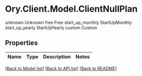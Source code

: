 # Ory.Client.Model.ClientNullPlan
 unknown Unknown free Free start_up_monthly StartUpMonthly start_up_yearly StartUpYearly custom Custom

## Properties

Name | Type | Description | Notes
------------ | ------------- | ------------- | -------------

[[Back to Model list]](../README.md#documentation-for-models) [[Back to API list]](../README.md#documentation-for-api-endpoints) [[Back to README]](../README.md)

